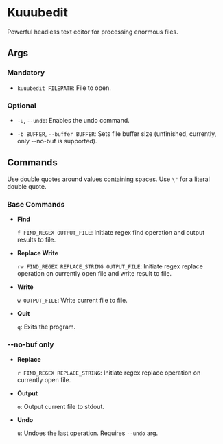 # Kuuubedit

Powerful headless text editor for processing enormous files.

## Args

### Mandatory

- `kuuubedit FILEPATH`: File to open.

### Optional

- `-u`, `--undo`: Enables the undo command.

- `-b BUFFER`, `--buffer BUFFER`: Sets file buffer size (unfinished, currently, only --no-buf is supported).

## Commands

Use double quotes around values containing spaces. Use `\"` for a literal double quote.

### Base Commands

- **Find**

    `f FIND_REGEX OUTPUT_FILE`: Initiate regex find operation and output results to file.

- **Replace Write**

    `rw FIND_REGEX REPLACE_STRING OUTPUT_FILE`: Initiate regex replace operation on currently open file and write result to file.

- **Write**

    `w OUTPUT_FILE`: Write current file to file.

- **Quit**

    `q`: Exits the program.

### --no-buf only

- **Replace**

    `r FIND_REGEX REPLACE_STRING`: Initiate regex replace operation on currently open file.

- **Output**

    `o`: Output current file to stdout.

- **Undo**

    `u`: Undoes the last operation. Requires `--undo` arg.
